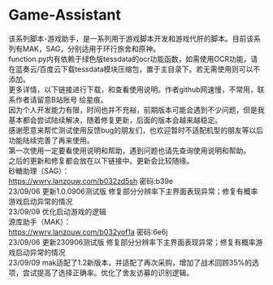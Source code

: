 # Game-Assistant
该系列脚本-游戏助手，是一系列用于游戏脚本开发和游戏代肝的脚本。目前该系列有MAK，SAG，分别适用于环行旅舍和原神。  
function.py内有依赖于绿色版tessdata的ocr功能函数，如需使用OCR功能，请在蓝奏云/百度云下载tessdata模块压缩包，置于主目录下。若无需使用则可以不添加。  
更多详情，以下链接进行下载，和查看使用说明。作者github网速慢，不常用，联系作者请留意B站账号 绘星痕。  
因为个人开发能力有限，时间也并不充裕，前期版本可能会遇到不少问题，但是我基本都会尝试陆续解决，随着修复更新，后面的版本会越来越稳定。  
感谢愿意来帮忙测试使用反馈bug的朋友们，也欢迎暂时不适配机型的朋友等以后功能陆续完善了再来使用。  
第一次使用一定要看使用说明和帮助，遇到问题也请先查询使用说明和帮助。  
之后的更新和修复都会放在以下链接中。更新会比较随缘。  
砂糖助理（SAG）：  
https://wwrv.lanzouw.com/b032zd5sh 密码:b39e  
23/09/06 更新1.0.0906测试版 修复部分分辨率下主界面表现异常；修复有概率游戏启动异常的情况  
23/09/09 优化启动游戏的逻辑  
源库助手（MAK）：  
https://wwrv.lanzouw.com/b032yof1a 密码:6e6j  
23/09/06 更新230906测试版 修复部分分辨率下主界面表现异常；修复有概率游戏启动异常的情况  
23/09/09 mak适配了1.2新版本，并适配了再次采购，增加了战术回顾35%的选项，尝试提高了选择正确率。优化了舍友访募的识别逻辑。  
 
